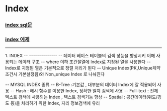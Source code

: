 # Index
### [index sql문](https://github.com/jiyoung79/StudyFiles/blob/main/Database/sql%20files/08-1%20index.sql)
### [index 예제](https://github.com/jiyoung79/StudyFiles/blob/main/Database/sql%20files/08-2%20index.sql)
<hr>
1. INDEX
-- --------------
-- 데이터 베이스 테이블의 검색 성능을 향상시키 이해 사용되는 데이터 구조
-- where 이하 조건절열에 Index로 지정된 열을 사용한다
-- Index로 지정된 열은 기본적으로 정렬 처리가 된다
-- Unique Index(PK,Unique제약조건시 기본설정됨)와 Non_unique Index 로 나눠진다

-- MYSQL INDEX 종류
-- B-Tree :기본값 , 대부분의 데이터 Index에 잘 적용되어 사용 
-- Hash : 해시 함수를 이용한 Index, 정확한 일치 검색에 사용
-- Full-text : 전체 텍스트 검색에 사용되는 Index , 텍스트 검색기능 향상
-- Spatial : 공간데이터(위도/경도 등)을 처리하기 위한 Index, 지리 정보검색에 유리
